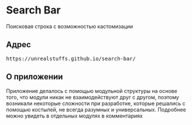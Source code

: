 <h1>Search Bar</h1>
<p>Поисковая строка с возможностью кастомизации</p>

<h2>Адрес</h2>
<pre>https://unrealstuffs.github.io/search-bar/</pre>

<h2>О приложении</h2>
<p>Приложение делалось с помощью модульной структуры на основе того, что модули никак не взаимодействуют друг с другом, поэтому возникали некоторые сложности при разработке, которые решались с помощью костылей, не всегда разумных и универсальных. Подробнее можно увидеть в отдельных модулях в комментариях</p>